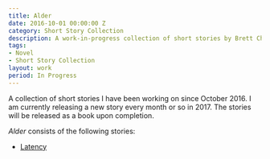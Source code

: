 ```yaml
---
title: Alder
date: 2016-10-01 00:00:00 Z
category: Short Story Collection
description: A work-in-progress collection of short stories by Brett Chalupa.
tags:
- Novel
- Short Story Collection
layout: work
period: In Progress
---
```


A collection of short stories I have been working on since October 2016.  I am currently releasing a new story every month or so in 2017. The stories will be released as a book upon completion.

_Alder_ consists of the following stories:

- [Latency](http://www.brettchalupa.com/latency)